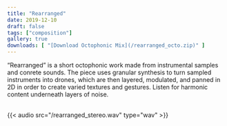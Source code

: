 ```yaml
---
title: "Rearranged"
date: 2019-12-10
draft: false
tags: ["composition"]
gallery: true
downloads: [ "[Download Octophonic Mix](/rearranged_octo.zip)" ]
---
```


“Rearranged” is a short octophonic work made from instrumental samples and
conrete sounds. The piece uses granular synthesis to turn sampled instruments
into drones, which are then layered, modulated, and panned in 2D in order to
create varied textures and gestures. Listen for harmonic content underneath
layers of noise.

\
{{< audio src="/rearranged_stereo.wav" type="wav" >}}
